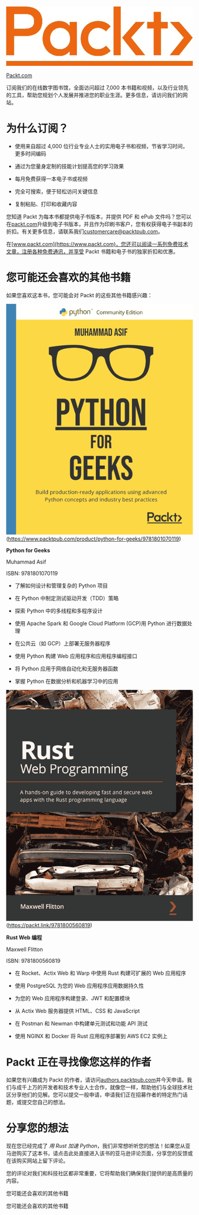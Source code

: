 ![图片 87917](img/Image87917.jpg)

[Packt.com](http://Packt.com)

订阅我们的在线数字图书馆，全面访问超过 7,000 本书籍和视频，以及行业领先的工具，帮助您规划个人发展并推进您的职业生涯。更多信息，请访问我们的网站。

# 为什么订阅？

+   使用来自超过 4,000 位行业专业人士的实用电子书和视频，节省学习时间，更多时间编码

+   通过为您量身定制的技能计划提高您的学习效果

+   每月免费获得一本电子书或视频

+   完全可搜索，便于轻松访问关键信息

+   复制粘贴、打印和收藏内容

您知道 Packt 为每本书都提供电子书版本，并提供 PDF 和 ePub 文件吗？您可以在[packt.com](https://packt.com)升级到电子书版本，并且作为印刷书客户，您有权获得电子书副本的折扣。有关更多信息，请联系我们[customercare@packtpub.com](https://customercare@packtpub.com)。

在[www.packt.com](https://www.packt.com)，您还可以阅读一系列免费技术文章，注册各种免费通讯，并享受 Packt 书籍和电子书的独家折扣和优惠。

# 您可能还会喜欢的其他书籍

如果您喜欢这本书，您可能会对 Packt 的这些其他书籍感兴趣：

![Python for Geeks 封面](img/9781801070119_Cover.png)(https://www.packtpub.com/product/python-for-geeks/9781801070119)

**Python for Geeks**

Muhammad Asif

ISBN: 9781801070119

+   了解如何设计和管理复杂的 Python 项目

+   在 Python 中制定测试驱动开发（TDD）策略

+   探索 Python 中的多线程和多程序设计

+   使用 Apache Spark 和 Google Cloud Platform (GCP)用 Python 进行数据处理

+   在公共云（如 GCP）上部署无服务器程序

+   使用 Python 构建 Web 应用程序和应用程序编程接口

+   将 Python 应用于网络自动化和无服务器函数

+   掌握 Python 在数据分析和机器学习中的应用

![Rust Web 编程封面](img/9781800560819_Cover.png)(https://packt.link/9781800560819)

**Rust Web 编程**

Maxwell Flitton

ISBN: 9781800560819

+   在 Rocket、Actix Web 和 Warp 中使用 Rust 构建可扩展的 Web 应用程序

+   使用 PostgreSQL 为您的 Web 应用程序应用数据持久性

+   为您的 Web 应用程序构建登录、JWT 和配置模块

+   从 Actix Web 服务器提供 HTML、CSS 和 JavaScript

+   在 Postman 和 Newman 中构建单元测试和功能 API 测试

+   使用 NGINX 和 Docker 将 Rust 应用程序部署到 AWS EC2 实例上

# Packt 正在寻找像您这样的作者

如果您有兴趣成为 Packt 的作者，请访问[authors.packtpub.com](https://authors.packtpub.com)并今天申请。我们与成千上万的开发者和技术专业人士合作，就像您一样，帮助他们与全球技术社区分享他们的见解。您可以提交一般申请，申请我们正在招募作者的特定热门话题，或提交您自己的想法。

# 分享您的想法

现在您已经完成了 *用 Rust 加速 Python*，我们非常想听听您的想法！如果您从亚马逊购买了这本书，请点击此处直接进入该书的亚马逊评论页面，分享您的反馈或在该购买网站上留下评论。

您的评论对我们和科技社区都非常重要，它将帮助我们确保我们提供的是高质量的内容。

您可能还会喜欢的其他书籍

您可能还会喜欢的其他书籍
